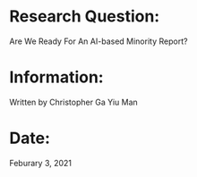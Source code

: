 # Research Question:
Are We Ready For An AI-based Minority Report?

# Information:
Written by Christopher Ga Yiu Man 

# Date:
Feburary 3, 2021
